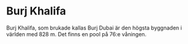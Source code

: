# Burj Khalifa

Burj Khalifa, som brukade kallas Burj Dubai är den högsta byggnaden i världen
med 828 m. Det finns en pool på 76:e våningen.
